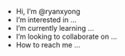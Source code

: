 - Hi, I’m @ryanxyong
- I’m interested in ...
- I’m currently learning ...
- I’m looking to collaborate on ...
- How to reach me ...

<!---
ryanxyong/ryanxyong is a ✨ special ✨ repository because its `README.md` (this file) appears on your GitHub profile.
You can click the Preview link to take a look at your changes.
--->
